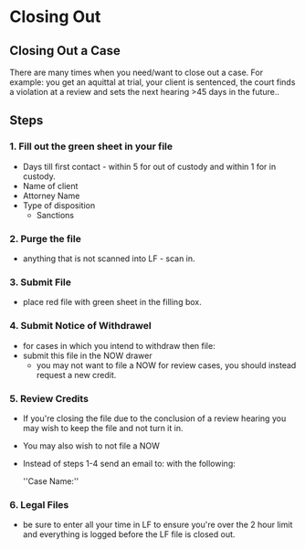 # Closing Out

## Closing Out a Case

There are many times when you need/want to close out a case. For example: you get an aquittal at trial, your client is sentenced, the court finds a violation at a review and sets the next hearing &gt;45 days in the future..

## Steps

### 1.  Fill out the green sheet in your file

* Days till first contact - within 5 for out of custody and within 1 for in custody.
* Name of client
* Attorney Name
* Type of disposition
  * Sanctions

### 2.  Purge the file

* anything that is not scanned into LF - scan in.

### 3.  Submit File

* place red file with green sheet in the filling box.

### 4.  Submit Notice of Withdrawel

* for cases in which you intend to withdraw then file:
* submit this file in the NOW drawer
  * you may not want to file a NOW for review cases, you should instead request a new credit.

### 5.  Review Credits

* If you're closing the file due to the conclusion of a review hearing you may wish to keep the file and not turn it in.
* You may also wish to not file a NOW
* Instead of steps 1-4 send an email to: with the following:

   ''Case Name:''

### **6. Legal Files**

* be sure to enter all your time in LF to ensure you're over the 2 hour limit and everything is logged before the LF file is closed out.

